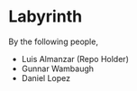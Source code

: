 Labyrinth
=========

By the following people,
 + Luis Almanzar (Repo Holder)
 + Gunnar Wambaugh
 + Daniel Lopez
